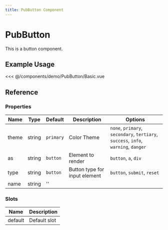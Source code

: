 ```yaml
---
title: PubButton Component
---
```


<script setup>
import Basic from './demo/PubButton/Basic.vue';
</script>

# PubButton

This is a button component.

## Example Usage

<DemoContainer>
  <Basic/>
</DemoContainer>

<<< @/components/demo/PubButton/Basic.vue

## Reference

### Properties

| Name | Type   | Default | Description    |Options|
| ---- | ------ | ------- | -------------- | --- |
| theme  | string | `primary`    | Color Theme |`none`, `primary`, `secondary`, `tertiary`, `success`, `info`, `warning`, `danger`|
| as | string | `button` | Element to render |`button`, `a`, `div`|
|type|string|`button`|Button type for input element|`button`, `submit`, `reset`|
|name|string|''|||

### Slots

| Name | Description |
| ---- | ----------- |
| default | Default slot |
